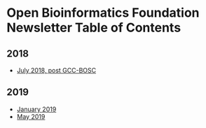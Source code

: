 # Open Bioinformatics Foundation Newsletter Table of Contents

## 2018
- [July 2018, post GCC-BOSC](newsletters/2018-07.md)

## 2019 
- [January 2019](newsletters/2019-01.md)
- [May 2019](newsletters/2019-05.md)
